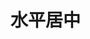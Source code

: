 # 水平居中

<vuep template="#lever-center"></vuep>
<script v-pre type="text/x-template" id="lever-center">
<style>
// 行内元素
.inline-child {
  text-align: center;
}
// 块状元素
.block-element {
  width: 100px;
  height: 100px;
  border: 2px solid #ccc;
  margin: 0 auto;
}
// 多个块状元素
.block-children {
  text-align: center
}
.block-children .child {
  width: 100px;
  height: 100px;
  border: 2px solid #ccc;
  display: inline-block;
}
</style>
<template>
<div class="lever-center">
  <div class="inline-child">
    <span>inline-child</span>
  </div>
  <div class="block-child">
    <div class="block-element"></div>
  </div>
  <div class="block-children">
    <div class="child"></div>
    <div class="child"></div>
  </div>
</div>
</template>
<script>
</script>